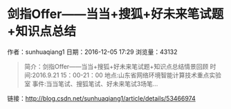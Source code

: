 # 剑指Offer——当当+搜狐+好未来笔试题+知识点总结
作者：sunhuaqiang1
日期：2016-12-05 17:29
浏览量：43132
> 简介：剑指Offer——当当+搜狐+好未来笔试题+知识点总结情景回顾
时间:2016.9.21 15：00-21：00
地点:山东省网络环境智能计算技术重点实验室
事件:当当笔试、搜狐笔试、好未来笔试3场笔...

 链接：http://blog.csdn.net/sunhuaqiang1/article/details/53466974
